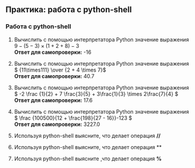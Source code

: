 ## Практика: работа с python-shell


### Работа с python-shell

1. Вычислить с помощью интерпретатора Python значение выражения \
   $9 - (5 - 3) \times (1 + 2 + 8) - 3$ \
   **Ответ для самопроверки:** -16
   
   
2. Вычислить с помощью интерпретатора Python значение выражения \
   $ {11\times111} \over  {2 + 4 \times 7}$ \
   **Ответ для самопроверки:** 40.7
   

3. Вычислить с помощью интерпретатора Python значение выражения \
   $ -2 \frac {1}{2} + 7 \frac{3}{5} + 3\frac{1}{3} \times 2\frac{7}{4}  $ \
   **Ответ для самопроверки:** 17.6
   

4. Вычислить с помощью интерпретатора Python значение выражения \
   $ \frac {100500}{12 + \frac{198}{27 - 16}}-123 $ \
   **Ответ для самопроверки:** 3227.0
   

5. Используя python-shell выясните, что делает операция **//**
6. Используя python-shell выясните, что делает операция **
7. Используя python-shell выясните ,что делает операция **%**
